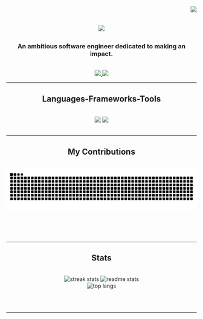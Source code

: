 <img align="right" src="https://visitor-badge.laobi.icu/badge?page_id=Ryuichi-Yamafuji-Lun.Ryuichi-Yamafuji-Lun" />

<h1 align="center">
    <img src="https://readme-typing-svg.herokuapp.com/?font=Robotos&size=30&center=true&vCenter=true&width=500&height=70&duration=4000&lines=Hi!+👋;I'm+Ryuichi+Yamafuji+Lun!;こんにちは!+👋;山藤(ラン)龍一と申します;よろしくお願いします!" />
</h1>

<h3 align="center">An ambitious software engineer dedicated to making an impact. </h3>

<br/>
<div align="center"> 
  <a href="https://www.linkedin.com/in/ryulun/" target="_blank">
    <img src="https://img.shields.io/badge/LinkedIn-0077B5?style=for-the-badge&logo=linkedin&logoColor=white" target="_blank" />
  </a>
  <a href="https://github.com/Ryuichi-Yamafuji-Lun" target="_blank">
     <img src="https://img.shields.io/badge/Portfolio-FF5722?style=for-the-badge&logo=todoist&logoColor=white" target="_blank" /> 
  </a>
</div>

 <hr/>
 
<h2 align="center">Languages-Frameworks-Tools</h2>
<br/>
<div align="center">
    <img src="https://skillicons.dev/icons?i=react,html,css,vscode,github,tailwind,git,webflow" />
    <img src="https://skillicons.dev/icons?i=python,javascript,typescript,firebase,c,cpp,mysql,flask" /><br>
</div>

<br/>
<hr/>

<div align="center">
  <h2>My Contributions</h2>
  <br>
  <img alt="snake eating my contributions" src="https://raw.githubusercontent.com/Ryuichi-Yamafuji-Lun/Ryuichi-Yamafuji-Lun/output/github-contribution-grid-snake.svg" />
  
  <br/><br/><br/>
</div>

<hr/>

<h2 align="center">Stats</h2>
<br>
<div align=center>
  <img width=390 src="https://streak-stats.vercel.app/api?user=Ryuichi-Yamafuji-Lun&count_private=true&theme=react&border_radius=10" alt="streak stats"/>
  <img width=390 src="https://github-readme-stats.vercel.app/api?username=Ryuichi-Yamafuji-Lun&count_private=true&show_icons=true&theme=react&rank_icon=github&border_radius=10" alt="readme stats" />
  <br/>
  <img width=325 height=200 align="center" src="https://github-readme-stats.vercel.app/api/top-langs/?username=Ryuichi-Yamafuji-Lun&hide=HTML&langs_count=8&layout=compact&theme=react&border_radius=10&size_weight=0.5&count_weight=0.5&exclude_repo=github-readme-stats" alt="top langs" />
</div>

<br/><br/>
<hr/>
<br/>
